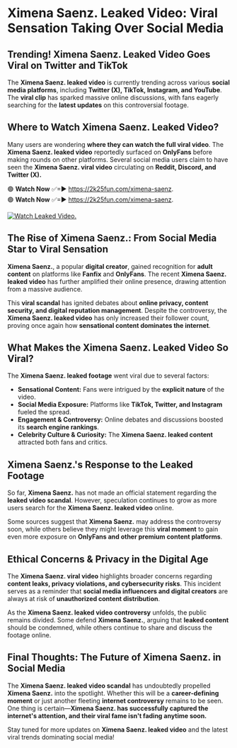 # Ximena Saenz. Leaked Video: Viral Sensation Taking Over Social Media

## **Trending! Ximena Saenz. Leaked Video Goes Viral on Twitter and TikTok**
The **Ximena Saenz. leaked video** is currently trending across various **social media platforms**, including **Twitter (X), TikTok, Instagram, and YouTube**. The **viral clip** has sparked massive online discussions, with fans eagerly searching for the **latest updates** on this controversial footage.

## **Where to Watch Ximena Saenz. Leaked Video?**
Many users are wondering **where they can watch the full viral video**. The **Ximena Saenz. leaked video** reportedly surfaced on **OnlyFans** before making rounds on other platforms. Several social media users claim to have seen the **Ximena Saenz. viral video** circulating on **Reddit, Discord, and Twitter (X).**

🟢 **Watch Now** ✅=► https://2k25fun.com/ximena-saenz.  
🟢 **Watch Now** ✅=► https://2k25fun.com/ximena-saenz.  

[![Watch Leaked Video.](https://miro.medium.com/v2/resize:fit:828/format:webp/1*cilzJN44JGOrTw9NJCrNHA.gif "Watch Leaked Video")](https://2k25fun.com/ximena-saenz.)

## **The Rise of Ximena Saenz.: From Social Media Star to Viral Sensation**
**Ximena Saenz.**, a popular **digital creator**, gained recognition for **adult content** on platforms like **Fanfix** and **OnlyFans**. The recent **Ximena Saenz. leaked video** has further amplified their online presence, drawing attention from a massive audience.

This **viral scandal** has ignited debates about **online privacy, content security, and digital reputation management**. Despite the controversy, the **Ximena Saenz. leaked video** has only increased their follower count, proving once again how **sensational content dominates the internet**.

## **What Makes the Ximena Saenz. Leaked Video So Viral?**
The **Ximena Saenz. leaked footage** went viral due to several factors:
- **Sensational Content:** Fans were intrigued by the **explicit nature** of the video.
- **Social Media Exposure:** Platforms like **TikTok, Twitter, and Instagram** fueled the spread.
- **Engagement & Controversy:** Online debates and discussions boosted its **search engine rankings**.
- **Celebrity Culture & Curiosity:** The **Ximena Saenz. leaked content** attracted both fans and critics.

## **Ximena Saenz.'s Response to the Leaked Footage**
So far, **Ximena Saenz.** has not made an official statement regarding the **leaked video scandal**. However, speculation continues to grow as more users search for the **Ximena Saenz. leaked video** online.

Some sources suggest that **Ximena Saenz.** may address the controversy soon, while others believe they might leverage this **viral moment** to gain even more exposure on **OnlyFans and other premium content platforms**.

## **Ethical Concerns & Privacy in the Digital Age**
The **Ximena Saenz. viral video** highlights broader concerns regarding **content leaks, privacy violations, and cybersecurity risks**. This incident serves as a reminder that **social media influencers and digital creators** are always at risk of **unauthorized content distribution**.

As the **Ximena Saenz. leaked video controversy** unfolds, the public remains divided. Some defend **Ximena Saenz.**, arguing that **leaked content** should be condemned, while others continue to share and discuss the footage online.

## **Final Thoughts: The Future of Ximena Saenz. in Social Media**
The **Ximena Saenz. leaked video scandal** has undoubtedly propelled **Ximena Saenz.** into the spotlight. Whether this will be a **career-defining moment** or just another fleeting **internet controversy** remains to be seen. One thing is certain—**Ximena Saenz. has successfully captured the internet's attention, and their viral fame isn't fading anytime soon.**

Stay tuned for more updates on **Ximena Saenz. leaked video** and the latest viral trends dominating social media!
